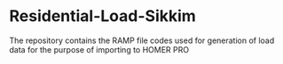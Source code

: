 # Residential-Load-Sikkim
The repository contains the RAMP file codes  used for generation of load data  for the purpose of importing to HOMER PRO  
